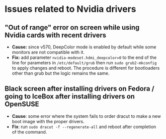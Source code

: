 # Issues related to Nvidia drivers

## "Out of range" error on screen while using Nvidia cards with recent drivers

- **Cause:** since v570, DeepColor mode is enabled by default while some monitors are not compatible with it.
- **Fix:** add parameter `nvidia-modeset.hdmi_deepcolor=0` to the end of the line for parameters in `/etc/default/grub` then run `sudo grub2-mkconfig` to apply changes and reboot. The procedure is different for bootloaders other than grub but the logic remains the same.

## Black screen after installing drivers on Fedora / going to IceBox after installing drivers on OpenSUSE
- **Cause**: some error where the system fails to order dracut to make a new boot image with the proper drivers.
- **Fix**: run `sudo dracut -f --regenerate-all` and reboot after completion of the command.
